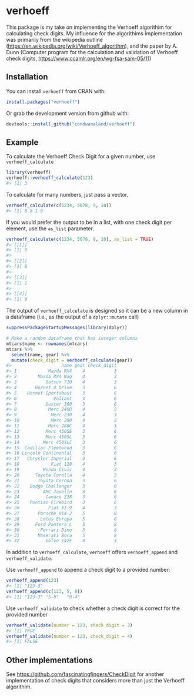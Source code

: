 
<!-- README.md is generated from README.Rmd. Please edit that file -->

# verhoeff

This package is my take on implementing the Verhoeff algorithim for
calculating check digits. My influence for the algorithims
implementation was primarily from the wikipedia outline
(<https://en.wikipedia.org/wiki/Verhoeff_algorithm>), and the paper by
A. Dunn (Computer program for the calculation and validation of Verhoeff
check digits, <https://www.ccamlr.org/en/wg-fsa-sam-05/11>)

## Installation

You can install `verhoeff` from CRAN with:

``` r
install.packages("verhoeff")
```

Or grab the development version from github with:

``` r
devtools::install_github("condwanaland/verhoeff")
```

## Example

To calculate the Verhoeff Check Digit for a given number, use
`verhoeff_calculate`

``` r
library(verhoeff)
verhoeff::verhoeff_calculate(123)
#> [1] 3
```

To calculate for many numbers, just pass a vector.

``` r
verhoeff_calculate(c(1234, 5678, 9, 10))
#> [1] 0 8 1 9
```

If you would prefer the output to be in a list, with one check digit per
element, use the `as_list` parameter.

``` r
verhoeff_calculate(c(1234, 5678, 9, 10), as_list = TRUE)
#> [[1]]
#> [1] 0
#> 
#> [[2]]
#> [1] 8
#> 
#> [[3]]
#> [1] 1
#> 
#> [[4]]
#> [1] 9
```

The output of `verhoeff_calculate` is designed so it can be a new column
in a dataframe (i.e., as the output of a `dplyr::mutate` call)

``` r
suppressPackageStartupMessages(library(dplyr))

# Make a random dataframe that has integer columns
mtcars$name <- rownames(mtcars)
mtcars %>% 
  select(name, gear) %>% 
  mutate(check_digit = verhoeff_calculate(gear))
#>                   name gear check_digit
#> 1            Mazda RX4    4           3
#> 2        Mazda RX4 Wag    4           3
#> 3           Datsun 710    4           3
#> 4       Hornet 4 Drive    3           6
#> 5    Hornet Sportabout    3           6
#> 6              Valiant    3           6
#> 7           Duster 360    3           6
#> 8            Merc 240D    4           3
#> 9             Merc 230    4           3
#> 10            Merc 280    4           3
#> 11           Merc 280C    4           3
#> 12          Merc 450SE    3           6
#> 13          Merc 450SL    3           6
#> 14         Merc 450SLC    3           6
#> 15  Cadillac Fleetwood    3           6
#> 16 Lincoln Continental    3           6
#> 17   Chrysler Imperial    3           6
#> 18            Fiat 128    4           3
#> 19         Honda Civic    4           3
#> 20      Toyota Corolla    4           3
#> 21       Toyota Corona    3           6
#> 22    Dodge Challenger    3           6
#> 23         AMC Javelin    3           6
#> 24          Camaro Z28    3           6
#> 25    Pontiac Firebird    3           6
#> 26           Fiat X1-9    4           3
#> 27       Porsche 914-2    5           8
#> 28        Lotus Europa    5           8
#> 29      Ford Pantera L    5           8
#> 30        Ferrari Dino    5           8
#> 31       Maserati Bora    5           8
#> 32          Volvo 142E    4           3
```

In addition to `verhoeff_calculate`, `verhoeff` offers `verhoeff_append`
and `verhoeff_validate`.

Use `verhoeff_append` to append a check digit to a provided number:

``` r
verhoeff_append(123)
#> [1] "123-3"
verhoeff_append(c(123, 5, 0))
#> [1] "123-3" "5-8"   "0-4"
```

Use `verhoeff_validate` to check whether a check digit is correct for
the provided number

``` r
verhoeff_validate(number = 123, check_digit = 3)
#> [1] TRUE
verhoeff_validate(number = 123, check_digit = 4)
#> [1] FALSE
```

## Other implementations

See <https://github.com/fascinatingfingers/CheckDigit> for another
implementation of check digits that considers more than just the
Verhoeff algorithim.
